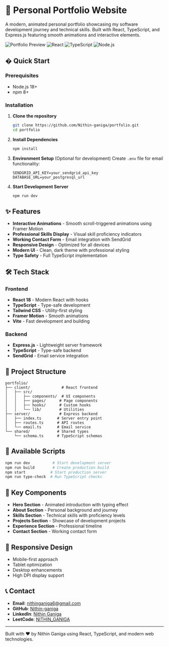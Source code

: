 # 🌟 Personal Portfolio Website

A modern, animated personal portfolio showcasing my software development journey and technical skills. Built with React, TypeScript, and Express.js featuring smooth animations and interactive elements.

![Portfolio Preview](https://img.shields.io/badge/Status-Live-brightgreen) ![React](https://img.shields.io/badge/React-18-blue) ![TypeScript](https://img.shields.io/badge/TypeScript-5-blue) ![Node.js](https://img.shields.io/badge/Node.js-20-green)

## � Quick Start

### Prerequisites
- Node.js 18+
- npm 8+

### Installation

1. **Clone the repository**
   ```bash
   git clone https://github.com/Nithin-ganiga/portfolio.git
   cd portfolio
   ```

2. **Install Dependencies**
   ```bash
   npm install
   ```

3. **Environment Setup** (Optional for development)
   Create `.env` file for email functionality:
   ```
   SENDGRID_API_KEY=your_sendgrid_api_key
   DATABASE_URL=your_postgresql_url
   ```

4. **Start Development Server**
   ```bash
   npm run dev
   ```

## ✨ Features

- **Interactive Animations** - Smooth scroll-triggered animations using Framer Motion
- **Professional Skills Display** - Visual skill proficiency indicators
- **Working Contact Form** - Email integration with SendGrid
- **Responsive Design** - Optimized for all devices
- **Modern UI** - Clean, dark theme with professional styling
- **Type Safety** - Full TypeScript implementation

## 🛠️ Tech Stack

### Frontend
- **React 18** - Modern React with hooks
- **TypeScript** - Type-safe development
- **Tailwind CSS** - Utility-first styling
- **Framer Motion** - Smooth animations
- **Vite** - Fast development and building

### Backend
- **Express.js** - Lightweight server framework
- **TypeScript** - Type-safe backend
- **SendGrid** - Email service integration

## 📁 Project Structure

```
portfolio/
├── client/              # React frontend
│   ├── src/
│   │   ├── components/  # UI components
│   │   ├── pages/      # Page components
│   │   ├── hooks/      # Custom hooks
│   │   └── lib/        # Utilities
├── server/             # Express backend
│   ├── index.ts       # Server entry point
│   ├── routes.ts      # API routes
│   └── email.ts       # Email service
└── shared/            # Shared types
    └── schema.ts      # TypeScript schemas
```

## 🔧 Available Scripts

```bash
npm run dev          # Start development server
npm run build        # Create production build
npm start           # Start production server
npm run type-check  # Run TypeScript checks
```

## 🎨 Key Components

- **Hero Section** - Animated introduction with typing effect
- **About Section** - Personal background and journey
- **Skills Section** - Technical skills with proficiency levels
- **Projects Section** - Showcase of development projects
- **Experience Section** - Professional timeline
- **Contact Section** - Working contact form

## 📱 Responsive Design

- Mobile-first approach
- Tablet optimization
- Desktop enhancements
- High DPI display support

## 📞 Contact

- **Email**: nithinganiga6@gmail.com
- **GitHub**: [Nithin-ganiga](https://github.com/Nithin-ganiga)
- **LinkedIn**: [Nithin Ganiga](https://www.linkedin.com/in/nithin-ganiga-22249724a/)
- **LeetCode**: [NITHIN_GANIGA](https://leetcode.com/u/NITHIN_GANIGA/)

---

Built with ❤️ by Nithin Ganiga using React, TypeScript, and modern web technologies.